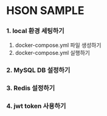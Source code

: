 # HSON SAMPLE

### 1. local 환경 세팅하기
1. docker-compose.yml 파일 생성하기
2. docker-compose.yml 실행하기

### 2. MySQL DB 설정하기

### 3. Redis 설정하기

### 4. jwt token 사용하기